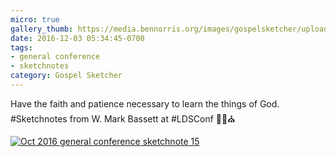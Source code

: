 ```yaml
---
micro: true
gallery_thumb: https://media.bennorris.org/images/gospelsketcher/uploads/2018/270248615c.jpg
date: 2016-12-03 05:34:45-0700
tags:
- general conference
- sketchnotes
category: Gospel Sketcher
---
```


Have the faith and patience necessary to learn the things of God.
#Sketchnotes from W. Mark Bassett at #LDSConf ✍🏼⛪️

[![Oct 2016 general conference sketchnote 15](https://media.bennorris.org/images/gospelsketcher/uploads/2018/270248615c.jpg)](https://media.bennorris.org/images/gospelsketcher/uploads/2018/270248615c.jpg)
